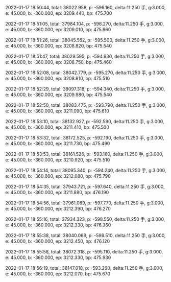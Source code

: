 2022-01-17 18:50:44, total: 38022.958, p: -596.160, delta:11.250 手, g:3.000, e: 45.000, b: -360.000, ep: 3209.440, bp: 475.700

2022-01-17 18:51:05, total: 37984.104, p: -596.270, delta:11.250 手, g:3.000, e: 45.000, b: -360.000, ep: 3209.010, bp: 475.660

2022-01-17 18:51:26, total: 38045.552, p: -595.500, delta:11.250 手, g:3.000, e: 45.000, b: -360.000, ep: 3208.820, bp: 475.540

2022-01-17 18:51:47, total: 38029.595, p: -594.930, delta:11.250 手, g:3.000, e: 45.000, b: -360.000, ep: 3208.750, bp: 475.460

2022-01-17 18:52:08, total: 38042.779, p: -595.270, delta:11.250 手, g:3.000, e: 45.000, b: -360.000, ep: 3208.810, bp: 475.510

2022-01-17 18:52:29, total: 38097.318, p: -594.340, delta:11.250 手, g:3.000, e: 45.000, b: -360.000, ep: 3209.980, bp: 475.540

2022-01-17 18:52:50, total: 38083.475, p: -593.790, delta:11.250 手, g:3.000, e: 45.000, b: -360.000, ep: 3211.090, bp: 475.610

2022-01-17 18:53:10, total: 38132.927, p: -592.590, delta:11.250 手, g:3.000, e: 45.000, b: -360.000, ep: 3211.410, bp: 475.500

2022-01-17 18:53:32, total: 38172.525, p: -592.190, delta:11.250 手, g:3.000, e: 45.000, b: -360.000, ep: 3211.730, bp: 475.490

2022-01-17 18:53:53, total: 38161.526, p: -593.160, delta:11.250 手, g:3.000, e: 45.000, b: -360.000, ep: 3210.920, bp: 475.510

2022-01-17 18:54:14, total: 38095.340, p: -594.240, delta:11.250 手, g:3.000, e: 45.000, b: -360.000, ep: 3212.080, bp: 475.790

2022-01-17 18:54:35, total: 37943.721, p: -597.640, delta:11.250 手, g:3.000, e: 45.000, b: -360.000, ep: 3211.880, bp: 476.190

2022-01-17 18:54:56, total: 37961.089, p: -597.770, delta:11.250 手, g:3.000, e: 45.000, b: -360.000, ep: 3212.390, bp: 476.270

2022-01-17 18:55:16, total: 37934.323, p: -598.550, delta:11.250 手, g:3.000, e: 45.000, b: -360.000, ep: 3212.330, bp: 476.360

2022-01-17 18:55:38, total: 38040.069, p: -596.510, delta:11.250 手, g:3.000, e: 45.000, b: -360.000, ep: 3212.450, bp: 476.120

2022-01-17 18:55:58, total: 38072.318, p: -595.110, delta:11.250 手, g:3.000, e: 45.000, b: -360.000, ep: 3212.330, bp: 475.930

2022-01-17 18:56:19, total: 38147.018, p: -593.290, delta:11.250 手, g:3.000, e: 45.000, b: -360.000, ep: 3212.070, bp: 475.670